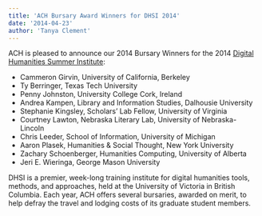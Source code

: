 ```yaml
---
title: 'ACH Bursary Award Winners for DHSI 2014'
date: '2014-04-23'
author: 'Tanya Clement'
---
```

ACH is pleased to announce our 2014 Bursary Winners for the 2014 [Digital Humanities Summer Institute](http://dhsi.org):

- Cammeron Girvin, University of California, Berkeley  
- Ty Berringer, Texas Tech University  
- Penny Johnston, University College Cork, Ireland  
- Andrea Kampen, Library and Information Studies, Dalhousie University  
- Stephanie Kingsley, Scholars’ Lab Fellow, University of Virginia  
- Courtney Lawton, Nebraska Literary Lab, University of Nebraska-Lincoln  
- Chris Leeder, School of Information, University of Michigan  
- Aaron Plasek, Humanities &amp; Social Thought, New York University  
- Zachary Schoenberger, Humanities Computing, University of Alberta  
- Jeri E. Wieringa, George Mason University

DHSI is a premier, week-long training institute for digital humanities tools, methods, and approaches, held at the University of Victoria in British Columbia. Each year, ACH offers several bursaries, awarded on merit, to help defray the travel and lodging costs of its graduate student members.
